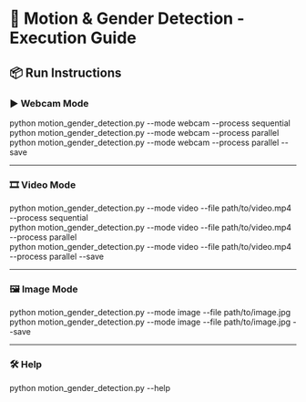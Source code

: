 # 🎥 Motion & Gender Detection - Execution Guide

## 📦 Run Instructions

### ▶️ Webcam Mode

python motion_gender_detection.py --mode webcam --process sequential  
python motion_gender_detection.py --mode webcam --process parallel  
python motion_gender_detection.py --mode webcam --process parallel --save  

---

### 🎞️ Video Mode

python motion_gender_detection.py --mode video --file path/to/video.mp4 --process sequential  
python motion_gender_detection.py --mode video --file path/to/video.mp4 --process parallel  
python motion_gender_detection.py --mode video --file path/to/video.mp4 --process parallel --save  

---

### 🖼️ Image Mode

python motion_gender_detection.py --mode image --file path/to/image.jpg  
python motion_gender_detection.py --mode image --file path/to/image.jpg --save  

---

### 🛠️ Help

python motion_gender_detection.py --help

